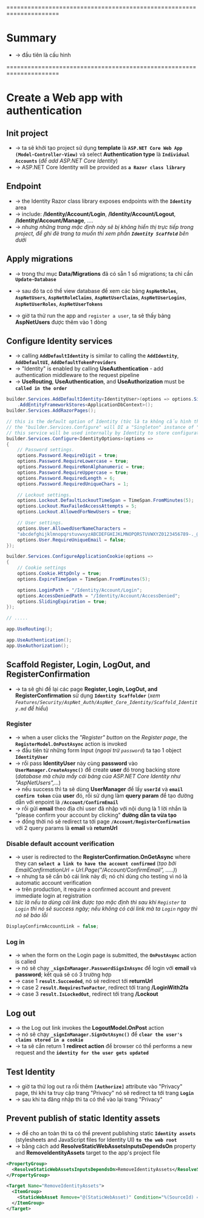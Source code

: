 =====================================================================
# Summary
* -> đầu tiên là cấu hình

=====================================================================
# Create a Web app with authentication

## Init project
* -> ta sẽ khởi tạo project sử dụng **template** là **`ASP.NET Core Web App (Model-Controller-View)`** và select **Authentication type** là **`Individual Accounts`** (_để add ASP.NET Core Identity_) 
* -> ASP.NET Core Identity will be provided as **`a Razor class library`**

## Endpoint
* -> the Identity Razor class library exposes endpoints with the **`Identity`** area
* -> include: **/Identity/Account/Login**, **/Identity/Account/Logout**, **/Identity/Account/Manage**, ....
* -> _nhưng những trang mặc định này sẽ bị không hiển thị trực tiếp trong project, để ghi đè trang ta muốn thì xem phần **`Identity Scaffold`** bên dưới_ 

## Apply migrations
* -> trong thư mục **Data/Migrations** đã có sẵn 1 số migrations; ta chỉ cần **`Update-Database`**
* -> sau đó ta có thể view database để xem các bảng **`AspNetRoles`**, **`AspNetUsers`**, **`AspNetRoleClaims`**, **`AspNetUserClaims`**, **`AspNetUserLogins`**, **`AspNetUserRoles`**, **`AspNetUserTokens`**

* -> giờ ta thử run the app and `register a user`, ta sẽ thấy bảng **AspNetUsers** được thêm vào 1 dòng

## Configure Identity services
* -> calling **`AddDefaultIdentity`** is similar to calling the **`AddIdentity`**, **`AddDefaultUI`**, **`AddDefaultTokenProviders`**
* -> "Identity" is enabled by calling **UseAuthentication** - add authentication middleware to the request pipeline
* -> **UseRouting**, **UseAuthentication**, and **UseAuthorization** must be **`called in the order`**

```cs
builder.Services.AddDefaultIdentity<IdentityUser>(options => options.SignIn.RequireConfirmedAccount = true)
    .AddEntityFrameworkStores<ApplicationDbContext>();
builder.Services.AddRazorPages();

// this is the default option of Identity (tức là ta không cấu hình thì mặc định Identity đã cấu hình vậy rồi)
// the "builder.Services.Configure" will DI a "Singleton" instance of "IdentityOptions" and allow to config it in here
// this service will be used internally by Identity to store configuration options for identity system
builder.Services.Configure<IdentityOptions>(options =>
{
    // Password settings.
    options.Password.RequireDigit = true;
    options.Password.RequireLowercase = true;
    options.Password.RequireNonAlphanumeric = true;
    options.Password.RequireUppercase = true;
    options.Password.RequiredLength = 6;
    options.Password.RequiredUniqueChars = 1;

    // Lockout settings.
    options.Lockout.DefaultLockoutTimeSpan = TimeSpan.FromMinutes(5);
    options.Lockout.MaxFailedAccessAttempts = 5;
    options.Lockout.AllowedForNewUsers = true;

    // User settings.
    options.User.AllowedUserNameCharacters =
    "abcdefghijklmnopqrstuvwxyzABCDEFGHIJKLMNOPQRSTUVWXYZ0123456789-._@+";
    options.User.RequireUniqueEmail = false;
});

builder.Services.ConfigureApplicationCookie(options =>
{
    // Cookie settings
    options.Cookie.HttpOnly = true;
    options.ExpireTimeSpan = TimeSpan.FromMinutes(5);

    options.LoginPath = "/Identity/Account/Login";
    options.AccessDeniedPath = "/Identity/Account/AccessDenied";
    options.SlidingExpiration = true;
});

// .....

app.UseRouting();

app.UseAuthentication();
app.UseAuthorization();
```

## Scaffold Register, Login, LogOut, and RegisterConfirmation
* -> ta sẽ ghi đề lại các page **Register, Login, LogOut, and RegisterConfirmation** sử dụng **`Identity Scaffolder`** (_xem `Features/Security/AspNet_Auth/AspNet_Core_Identity/Scaffold_Identity.md` để hiểu_)

### Register
* -> when a user clicks the _"Register" button_ on the _Register page_, the **`RegisterModel.OnPostAsync`** action is invoked
* -> đầu tiên từ những form Input (_ngoại trừ `password`_) ta tạo 1 object **`IdentityUser`**
* -> rồi pass **IdentityUser** này cùng **password** vào **`UserManager.CreateAsync()`** để create **user** đó trong backing store (_database mà chứa mấy cái bảng của ASP.NET Core Identity như "AspNetUsers",..._)
* -> nếu success thì ta sẽ dùng **UserManager** để lấy **`userId`** và **`email confirm token`** của **user** đó, rồi sử dụng làm **query param** để tạo đường dẫn với enpoint là **`/Account/ConfirmEmail`**
* -> rồi gửi **email** theo địa chỉ user đã nhập với nội dung là 1 lời nhắn là "please confirm your account by clicking" **đường dẫn ta vừa tạo**
* -> đồng thời nó sẽ redirect ta tới page **`/Account/RegisterConfirmation`** với 2 query params là **email** và **returnUrl**

### Disable default account verification
* -> user is redirected to the **RegisterConfirmation.OnGetAsync** where they can **`select a link to have the account confirmed`** (_tạo bởi EmailConfirmationUrl = Url.Page("/Account/ConfirmEmail", .....)_)
* -> nhưng ta sẽ cần bỏ cái link này đi; nó chỉ dùng cho testing vì nó là automatic account verification 
* -> trên production, it require a confirmed account and prevent immediate login at registration
* _tức là nếu ta dùng cái link được tạo mặc định thì sau khi `Register` ta `Login` thì nó sẽ success ngày; nếu không có cái link mà ta `Login` ngay thì nó sẽ báo lỗi_

```cs
DisplayConfirmAccountLink = false;
```

### Log in
* -> when the form on the Login page is submitted, the **`OnPostAsync`** action is called
* -> nó sẽ chạy **`_signInManager.PasswordSignInAsync`** để login với **email** và **password**; kết quả sẽ có 3 trường hợp
* -> case 1 **`result.Succeeded`**, nó sẽ redirect tới **returnUrl**
* -> case 2 **`result.RequiresTwoFactor`**, redirect tới trang **/LoginWith2fa**
* -> case 3 **`result.IsLockedOut`**, redirect tới trang **/Lockout**

## Log out
* -> the Log out link invokes the **LogoutModel.OnPost** action
* -> nó sẽ chạy **`_signInManager.SignOutAsync()`** để **`clear the user's claims stored in a cookie`**
* -> ta sẽ cần return 1 **redirect action** để browser có thể performs a new request and the **`identity for the user gets updated`**

## Test Identity
* -> giờ ta thử log out ra rồi thêm **`[Authorize]`** attribute vào "Privacy" page, thì khi ta truy cập trang "Privacy" nó sẽ redirect ta tới trang **`Login`**
* -> sau khi ta đăng nhập thì ta có thể vào lại trang "Privacy"

## Prevent publish of static Identity assets
* -> để cho an toàn thì ta có thể prevent publishing static **`Identity assets`** (stylesheets and JavaScript files for Identity UI) **`to the web root`** 
* -> bằng cách add **ResolveStaticWebAssetsInputsDependsOn** property and **RemoveIdentityAssets** target to the app's project file

```xml
<PropertyGroup>
  <ResolveStaticWebAssetsInputsDependsOn>RemoveIdentityAssets</ResolveStaticWebAssetsInputsDependsOn>
</PropertyGroup>

<Target Name="RemoveIdentityAssets">
  <ItemGroup>
    <StaticWebAsset Remove="@(StaticWebAsset)" Condition="%(SourceId) == 'Microsoft.AspNetCore.Identity.UI'" />
  </ItemGroup>
</Target>
```